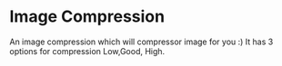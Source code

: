 # Image Compression

An image compression which will compressor image for you :)
It has 3 options for compression Low,Good, High.
